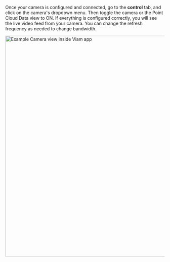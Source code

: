 Once your camera is configured and connected, go to the **control** tab, and click on the camera's dropdown menu.
Then toggle the camera or the Point Cloud Data view to ON.
If everything is configured correctly, you will see the live video feed from your camera.
You can change the refresh frequency as needed to change bandwidth.

<img src="../img/example_camera_image.png" alt="Example Camera view inside Viam app" width="700px">
